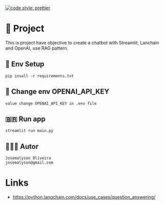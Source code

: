 [![code style: prettier](https://img.shields.io/badge/code_style-prettier-ff69b4.svg?style=flat-square)](https://github.com/prettier/prettier)

# 🧠 Project
This is project have objective to create a chatbot with Streamlit, Lanchain
and OpenAI, use RAG pattern. 

## 🚀 Env Setup
    pip insall -r requirements.txt

## 🔑 Change env OPENAI_API_KEY
    value change OPENAI_API_KEY in .env file

## 🇧🇷 Run app
    streamlit run main.py

## 🧔🏻‍♂️ Autor
    Josemalyson Oliveira
    josemalyson@gmail.com

# Links
 - https://python.langchain.com/docs/use_cases/question_answering/